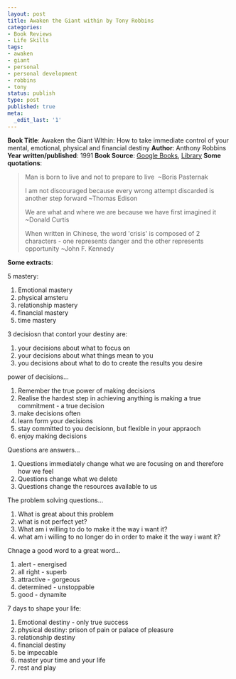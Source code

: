 ```yaml
---
layout: post
title: Awaken the Giant within by Tony Robbins
categories:
- Book Reviews
- Life Skills
tags:
- awaken
- giant
- personal
- personal development
- robbins
- tony
status: publish
type: post
published: true
meta:
  _edit_last: '1'
---
```

<strong>Book Title</strong>: Awaken the Giant WIthin: How to take immediate control of your mental, emotional, physical and financial destiny
<strong>Author</strong>: Anthony Robbins
<strong>Year written/published</strong>: 1991
<strong>Book Source</strong>: <a href="http://books.google.com/books?id=tWAa3VJ4_UQC&amp;q=Awaken+the+Giant+within+by+Tony+Robbins&amp;dq=Awaken+the+Giant+within+by+Tony+Robbins&amp;pgis=1">Google Books</a>, <a href="http://vistaweb.nlb.gov.sg/cgi-bin/cw_cgi?fullRecord+19581+3002+10081800+5+1">Library</a>
<strong>Some quotations</strong>:
<blockquote>Man is born to live and not to prepare to live
 ~Boris Pasternak

I am not discouraged because every wrong attempt discarded is another step forward
~Thomas Edison 

We are what and where we are because we have first imagined it
~Donald Curtis 

When written in Chinese, the word 'crisis' is composed of 2 characters - one represents danger and the other represents opportunity
~John F. Kennedy </blockquote>
<strong>Some extra</strong><strong>cts</strong>:

5 mastery:
<ol>
	<li>Emotional mastery</li>
	<li>physical amsteru</li>
	<li>relationship mastery</li>
	<li>financial mastery</li>
	<li>time mastery</li>
</ol>
3 decisiosn that contorl your destiny are:
<ol>
	<li>your decisions about what to focus on</li>
	<li>your decisions about what things mean to you</li>
	<li>you decisions about what to do to create the results you desire</li>
</ol>
<div>power of decisions...</div>
<div>
<ol>
	<li>Remember the true power of making decisions</li>
	<li>Realise the hardest step in achieving anything is making a true commitment - a true decision</li>
	<li>make decisions often</li>
	<li>learn form your decisions</li>
	<li>stay committed to you decisionn, but flexible in your appraoch</li>
	<li>enjoy making decisions</li>
</ol>
</div>
<div>Questions are answers...</div>
<div>
<ol>
	<li>Questions immediately change what we are focusing on and therefore how we feel</li>
	<li>Questions change what we delete</li>
	<li>Questions change the resources available to us</li>
</ol>
<div>The problem solving questions...</div>
<div>
<ol>
	<li>What is great about this problem</li>
	<li>what is not perfect yet?</li>
	<li>What am i willing to do to make it the way i want it?</li>
	<li>what am i willing to no longer do in order to make it the way i want it?</li>
</ol>
<div>Chnage a good word to a great word...</div>
<div>
<ol>
	<li>alert - energised</li>
	<li>all right - superb</li>
	<li>attractive - gorgeous</li>
	<li>determined - unstoppable</li>
	<li>good - dynamite</li>
</ol>
<div>7 days to shape your life:</div>
<div>
<ol>
	<li>Emotional destiny - only true success</li>
	<li>physical destiny: prison of pain or palace of pleasure</li>
	<li>relationship destiny</li>
	<li>financial destiny</li>
	<li>be impecable</li>
	<li>master your time and your life</li>
	<li>rest and play</li>
</ol>
<div></div>
</div>
</div>
</div>
</div>
